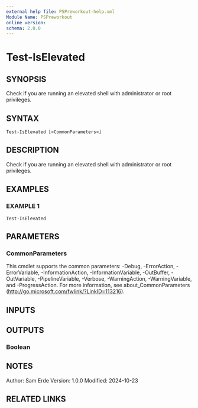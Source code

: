 ```yaml
---
external help file: PSPreworkout-help.xml
Module Name: PSPreworkout
online version:
schema: 2.0.0
---
```


# Test-IsElevated

## SYNOPSIS
Check if you are running an elevated shell with administrator or root privileges.

## SYNTAX

```
Test-IsElevated [<CommonParameters>]
```

## DESCRIPTION
Check if you are running an elevated shell with administrator or root privileges.

## EXAMPLES

### EXAMPLE 1
```
Test-IsElevated
```

## PARAMETERS

### CommonParameters
This cmdlet supports the common parameters: -Debug, -ErrorAction, -ErrorVariable, -InformationAction, -InformationVariable, -OutBuffer, -OutVariable, -PipelineVariable, -Verbose, -WarningAction, -WarningVariable, and -ProgressAction. 
For more information, see about_CommonParameters (http://go.microsoft.com/fwlink/?LinkID=113216).

## INPUTS

## OUTPUTS

### Boolean
## NOTES
Author: Sam Erde
Version: 1.0.0
Modified: 2024-10-23

## RELATED LINKS
